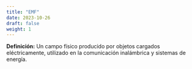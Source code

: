 ```yaml
---
title: "EMF"
date: 2023-10-26
draft: false
weight: 1
---
```


**Definición:** Un campo físico producido por objetos cargados eléctricamente, utilizado en la comunicación inalámbrica y sistemas de energía.
